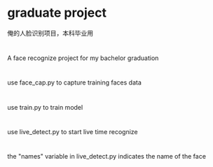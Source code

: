 # graduate project 
俺的人脸识别项目，本科毕业用
#
A face recognize project for my bachelor graduation
#
 use face_cap.py to capture training faces data
 #
 use train.py to train model 
 #
 use live_detect.py to start live time recognize
 #
 the "names" variable in live_detect.py indicates the name of the face


